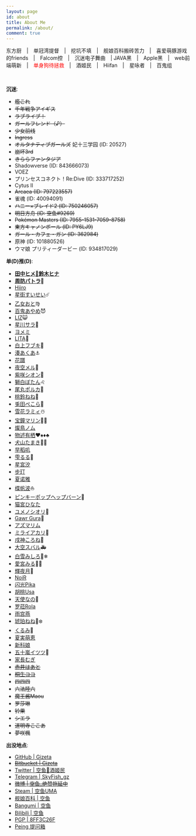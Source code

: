 ```yaml
---
layout: page
id: about
title: About Me
permalink: /about/
comment: true
---
```

东方厨　\|　单冠湾提督　\|　挖坑不填　\|　舰娘百科搬砖苦力　\|　喜爱萌豚游戏的friends　\|　Falcom控　\|　沉迷电子舞曲　\| JAVA黑　\|　Apple黑　\|　web前端萌新　\|　<font color="red">单身狗待拯救</font>　\|　酒姬民　\|　Hiifan　\|　星咏者　\|　百鬼组

<br>

__沉迷__:

* ~~艦これ~~
* ~~千年戦争アイギス~~
* ~~ラブライブ！~~
* ~~ガールフレンド（♪）~~
* ~~少女前线~~
* ~~Ingress~~
* ~~オルタナティブガールズ~~ 妃十三学园 (ID: 20527)
* ~~崩坏3rd~~
* ~~きららファンタジア~~
* Shadowverse (ID: 843666073)
* VOEZ
* プリンセスコネクト！Re:Dive (ID: 333717252)
* Cytus Ⅱ
* ~~Arcaea (ID: 797223557)~~
* 雀魂 (ID: 40094091)
* ~~ハニー×ブレイド2 (ID: 750246057)~~
* ~~明日方舟 (ID: 空鱼#9269)~~
* ~~Pokémon Masters (ID: 7955-1531-7059-8758)~~
* ~~東方キャノンボール (ID: PY6LJ9)~~
* ~~ガール・カフェ・ガン (ID: 362984)~~
* 原神 (ID: 101880526)
* ウマ娘 プリティーダービー (ID: 934817029)

<p id="dd"><strong>单(D)推(D)</strong>:</p>

* **[田中ヒメ🥕鈴木ヒナ](https://www.youtube.com/channel/UCFv2z4iM5vHrS8bZPq4fHQQ)**
* **[周防パトラ](https://www.youtube.com/channel/UCeLzT-7b2PBcunJplmWtoDg)🦀**
* [Hiiro](https://space.bilibili.com/508963009)
* [星街すいせい](https://www.youtube.com/channel/UC5CwaMl1eIgY8h02uZw7u8A)☄️
* [乙女おと](https://www.youtube.com/channel/UCvEX2UICvFAa_T6pqizC20g)♍
* [百鬼あやめ](https://www.youtube.com/channel/UC7fk0CB07ly8oSl0aqKkqFg)😈
* [LIZ](https://www.youtube.com/channel/UCRMpIxnySp7Fy5SbZ8dBv2w)😺
* [星川サラ](https://www.youtube.com/channel/UC9V3Y3_uzU5e-usObb6IE1w)🌟
* [ヨメミ](https://www.youtube.com/channel/UCy5lOmEQoivK5XK7QCaRKug)
* [LITA](https://www.youtube.com/channel/UCwuS0uY-Z2Gr_5OV2oFybFA)🐶
* [白上フブキ](https://www.youtube.com/channel/UCdn5BQ06XqgXoAxIhbqw5Rg)🌽
* [湊あくあ](https://www.youtube.com/channel/UC1opHUrw8rvnsadT-iGp7Cg)⚓️
* [花譜](https://www.youtube.com/channel/UCQ1U65-CQdIoZ2_NA4Z4F7A)
* [夜空メル](https://www.youtube.com/channel/UCD8HOxPs4Xvsm8H0ZxXGiBw)🌟
* [紫咲シオン](https://www.youtube.com/channel/UCXTpFs_3PqI41qX2d9tL2Rw)🌙
* [獅白ぼたん](https://www.youtube.com/channel/UCUKD-uaobj9jiqB-VXt71mA)♌
* [尾丸ポルカ](https://www.youtube.com/channel/UCK9V2B22uJYu3N7eR_BT9QA)🎪
* [桃鈴ねね](https://www.youtube.com/channel/UCAWSyEs_Io8MtpY3m-zqILA)🥟
* [兎田ぺこら](https://www.youtube.com/channel/UC1DCedRgGHBdm81E1llLhOQ)👯
* [雪花ラミィ](https://www.youtube.com/channel/UCFKOVgVbGmX65RxO3EtH3iw)☃️
* [宝鐘マリン](https://www.youtube.com/channel/UCCzUftO8KOVkV4wQG1vkUvg)🏴‍☠️
* [燦鳥ノム](https://www.youtube.com/channel/UCwRKt_raV3N5KZgxcFyC1vw)
* [物述有栖](https://www.youtube.com/channel/UCt0clH12Xk1-Ej5PXKGfdPA)♥️♠️♦️♣️
* [犬山たまき](https://www.youtube.com/channel/UC8NZiqKx6fsDT3AVcMiVFyA)🐶💙
* [早稻叽](https://space.bilibili.com/1950658/)
* [雫るる](https://space.bilibili.com/387636363/)🍕
* [星宮汐](https://space.bilibili.com/402417817/)
* [步玎](https://space.bilibili.com/416622817/)
* [夏诺雅](https://space.bilibili.com/1612112/)
* [楪帆波](https://www.youtube.com/channel/UCqXvL55GYHtRZhBS03LVGnQ)⛵️
* [ピンキーポップヘップバーン](https://www.youtube.com/channel/UC1pR2ig6NhndhvicEgclNdA)🍿
* [猫宮ひなた](https://www.youtube.com/channel/UCevD0wKzJFpfIkvHOiQsfLQ)
* [ユメノシオリ](https://www.youtube.com/channel/UCH0ObmokE-zUOeihkKwWySA)🍄
* [Gawr Gura](https://www.youtube.com/channel/UCoSrY_IQQVpmIRZ9Xf-y93g)🔱
* [アズマリム](https://www.youtube.com/channel/UCARI2g7r-PHaxrIcAYsMfmA)
* [ミライアカリ](https://www.youtube.com/channel/UCMYtONm441rBogWK_xPH9HA)🦋
* [戌神ころね](https://www.youtube.com/channel/UChAnqc_AY5_I3Px5dig3X1Q)🥐
* [大空スバル](https://www.youtube.com/channel/UCvzGlP9oQwU--Y0r9id_jnA)🚑
* [白雪みしろ](https://www.youtube.com/channel/UCC0i9nECi4Gz7TU63xZwodg)🐶❄
* [愛宮みる](https://www.youtube.com/channel/UCJCzy0Fyrm0UhIrGQ7tHpjg)🍼💖
* [輝夜月](https://www.youtube.com/channel/UCQYADFw7xEJ9oZSM5ZbqyBw)🍤
* [NoiR](https://www.youtube.com/channel/UC-3piUPtXhIu-KAdEs7fT8A)
* [闪光Pika](https://space.bilibili.com/652240042/)
* [胡桃Usa](https://space.bilibili.com/12497617/)
* [天使なの](https://www.youtube.com/channel/UCxBmyZNQDFJVr9-ZE7hAYfA)💙
* [罗菈Rola](https://space.bilibili.com/2052064438/)
* [雨宫燕](https://space.bilibili.com/1791514/)
* [琥珀ねね](https://www.youtube.com/channel/UC3uoOH4N2F4T9FyAGDwM6Ow)🍼❄️
* [くるみ](https://www.youtube.com/channel/UCBJFtEEDnCpz8koPH-nLWUA)🐶
* [夏実萌恵](https://www.youtube.com/channel/UCBePKUYNhoMcjBi-BRmjarQ)
* [新科娘](https://space.bilibili.com/451066708/)
* [五十嵐イツツ](https://www.youtube.com/channel/UCNAhQXaNtzBes7hIcmD7k_g)🌸
* [家長むぎ](https://www.youtube.com/channel/UC_GCs6GARLxEHxy1w40d6VQ)
* ~~[赤井はあと](https://www.youtube.com/channel/UC1CfXB_kRs3C-zaeTG3oGyg)~~
* ~~[桐生ココ](https://www.youtube.com/channel/UCS9uQI-jC3DE0L4IpXyvr6w)~~
* ~~四四四~~
* ~~六法陸六~~
* ~~魔王酱Maou~~
* ~~罗莎琳~~
* ~~铃果~~
* ~~シエラ~~
* ~~道明寺ここあ~~
* ~~夢咲楓~~

__出没地点__:

* [GitHub \| Gizeta](https://github.com/Gizeta)
* ~~[Bitbucket \| Gizeta](https://bitbucket.org/Gizeta_sf/)~~
* [Twitter \| 空鱼🥕酒姬民](https://twitter.com/Gizeta_sf)
* [Telegram \| SkyFish_gz](https://t.me/SkyFish_gz)
* ~~[微博 \| 空鱼_绝赞拖延中](http://weibo.com/gizeta)~~
* [Steam \| 空鱼UMA](http://steamcommunity.com/id/gizeta/)
* [舰娘百科 \| 空鱼](https://zh.kcwiki.moe/wiki/User:%E7%A9%BA%E9%B1%BC)
* [Bangumi \| 空鱼](http://bgm.tv/user/gizeta)
* [Bilibili \| 空鱼](http://space.bilibili.com/31625/#!/index)
* [PGP \| 8FF3C26F](http://keys.gnupg.net/pks/lookup?search=0x2AD041B88FF3C26F&fingerprint=on&op=index)
* [Peing 提问箱](https://peing.net/zh-CN/gizeta_sf)

<script>
  if (location.search === '?himehina') {
    document.querySelectorAll('#dd + ul li ~ li').forEach(function(e) {
      e.classList.add('hidden');
    });
  }
</script>
